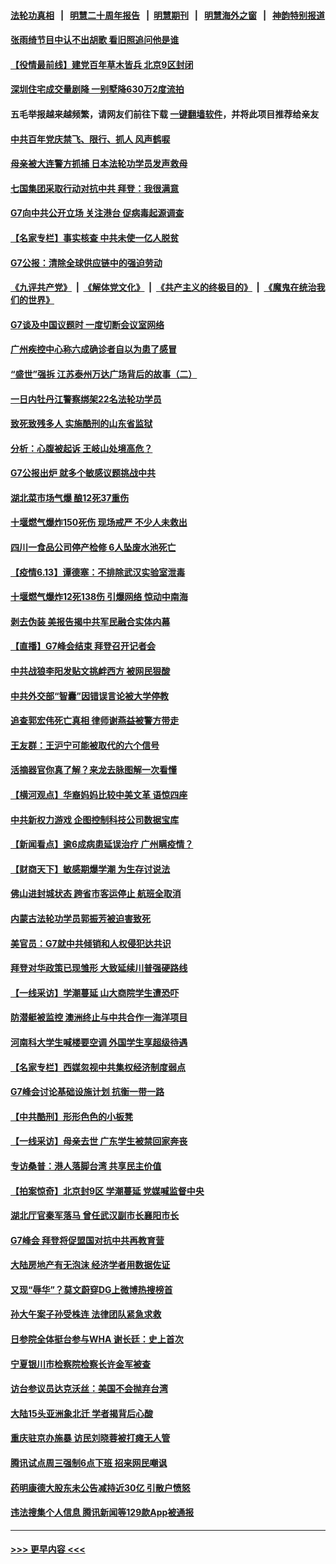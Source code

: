 #### [法轮功真相](https://github.com/gfw-breaker/truth/blob/master/README.md?t=0) &nbsp;&nbsp;|&nbsp;&nbsp; [明慧二十周年报告](https://github.com/gfw-breaker/mh-reports/blob/master/README.md?t=0) &nbsp;&nbsp;|&nbsp;&nbsp;[明慧期刊](https://github.com/gfw-breaker/mh-qikan) &nbsp;&nbsp;|&nbsp;&nbsp; [明慧海外之窗](https://github.com/gfw-breaker/mh-news/blob/master/README.md?t=0) &nbsp;&nbsp;|&nbsp;&nbsp; [神韵特别报道](https://github.com/gfw-breaker/mh-news/blob/master/shenyun.md?t=0)
#### [张雨绮节目中认不出胡歌 看旧照追问他是谁](../pages/nsc413/n13019789.md?t=06141052) 
#### [【役情最前线】建党百年草木皆兵 北京9区封闭](../pages/nsc413/n13019869.md?t=06141052) 
#### [深圳住宅成交量剧降 一别墅降630万2度流拍](../pages/nsc413/n13019948.md?t=06141052) 
#### 五毛举报越来越频繁，请网友们前往下载 [一键翻墙软件](https://github.com/gfw-breaker/ssr-accounts)，并将此项目推荐给亲友
#### [中共百年党庆禁飞、限行、抓人 风声鹤唳](../pages/nsc413/n13019822.md?t=06141052) 
#### [母亲被大连警方抓捕 日本法轮功学员发声救母](../pages/nsc413/n13019825.md?t=06141052) 
#### [七国集团采取行动对抗中共 拜登：我很满意](../pages/nsc413/n13019732.md?t=06141052) 
#### [G7向中共公开立场 关注港台 促病毒起源调查](../pages/nsc413/n13019759.md?t=06141052) 
#### [【名家专栏】事实核查 中共未使一亿人脱贫](../pages/nsc413/n13019382.md?t=06141052) 
#### [G7公报：清除全球供应链中的强迫劳动](../pages/nsc413/n13019695.md?t=06141052) 
#### [《九评共产党》](https://github.com/begood0513/9ping.md/blob/master/README.md) &nbsp;|&nbsp; [《解体党文化》](../../../../jtdwh.md/blob/master/README.md)  &nbsp;|&nbsp; [《共产主义的终极目的》](../../../../gczydzjmd.md/blob/master/README.md) &nbsp;|&nbsp; [《魔鬼在统治我们的世界》](../../../../mgztzwmdsj.md/blob/master/README.md) 
#### [G7谈及中国议题时 一度切断会议室网络](../pages/nsc413/n13019573.md?t=06141052) 
#### [广州疾控中心称六成确诊者自以为患了感冒](../pages/nsc413/n13019463.md?t=06141052) 
#### [“盛世”强拆 江苏泰州万达广场背后的故事（二）](../pages/nsc413/n13018782.md?t=06141052) 
#### [一日内牡丹江警察绑架22名法轮功学员](../pages/nsc413/n13019320.md?t=06141052) 
#### [致死致残多人 实施酷刑的山东省监狱](../pages/nsc413/n13015426.md?t=06141052) 
#### [分析：心腹被起诉 王岐山处境高危？](../pages/nsc413/n13019426.md?t=06141052) 
#### [G7公报出炉 就多个敏感议题挑战中共](../pages/nsc413/n13019389.md?t=06141052) 
#### [湖北菜市场气爆 酿12死37重伤](../pages/nsc413/n13019378.md?t=06141052) 
#### [十堰燃气爆炸150死伤 现场戒严 不少人未救出](../pages/nsc413/n13018788.md?t=06141052) 
#### [四川一食品公司停产检修 6人坠废水池死亡](../pages/nsc413/n13019402.md?t=06141052) 
#### [【疫情6.13】谭德塞：不排除武汉实验室泄毒](../pages/nsc413/n13019005.md?t=06141052) 
#### [十堰燃气爆炸12死138伤 引爆网络 惊动中南海](../pages/nsc413/n13018808.md?t=06141052) 
#### [剥去伪装 美报告揭中共军民融合实体内幕](../pages/nsc413/n13003729.md?t=06141052) 
#### [【直播】G7峰会结束 拜登召开记者会](../pages/nsc413/n13019256.md?t=06141052) 
#### [中共战狼李阳发贴文挑衅西方 被网民狠酸](../pages/nsc413/n13019032.md?t=06141052) 
#### [中共外交部“智囊”因错误言论被大学停教](../pages/nsc413/n13018922.md?t=06141052) 
#### [追查郭宏伟死亡真相 律师谢燕益被警方带走](../pages/nsc413/n13018881.md?t=06141052) 
#### [王友群：王沪宁可能被取代的六个信号](../pages/nsc413/n13018739.md?t=06141052) 
#### [活摘器官你真了解？来龙去脉图解一次看懂](../pages/nsc413/n13013820.md?t=06141052) 
#### [【横河观点】华裔妈妈比较中美文革 语惊四座](../pages/nsc413/n13018350.md?t=06141052) 
#### [中共新权力游戏 企图控制科技公司数据宝库](../pages/nsc413/n13018282.md?t=06141052) 
#### [【新闻看点】逾6成病患延误治疗 广州瞒疫情？](../pages/nsc413/n13018328.md?t=06141052) 
#### [【财商天下】敏感期爆学潮 为生存讨说法](../pages/nsc413/n13018008.md?t=06141052) 
#### [佛山进封城状态 跨省市客运停止 航班全取消](../pages/nsc413/n13018268.md?t=06141052) 
#### [内蒙古法轮功学员郭振芳被迫害致死](../pages/nsc413/n13018105.md?t=06141052) 
#### [美官员：G7就中共倾销和人权侵犯达共识](../pages/nsc413/n13018231.md?t=06141052) 
#### [拜登对华政策已现雏形 大致延续川普强硬路线](../pages/nsc413/n13018252.md?t=06141052) 
#### [【一线采访】学潮蔓延 山大商院学生遭恐吓](../pages/nsc413/n13018257.md?t=06141052) 
#### [防潜艇被监控 澳洲终止与中共合作一海洋项目](../pages/nsc413/n13018180.md?t=06141052) 
#### [河南科大学生喊楼要空调 外国学生享超级待遇](../pages/nsc413/n13017409.md?t=06141052) 
#### [【名家专栏】西媒忽视中共集权经济制度弱点](../pages/nsc413/n13017536.md?t=06141052) 
#### [G7峰会讨论基础设施计划 抗衡一带一路](../pages/nsc413/n13017810.md?t=06141052) 
#### [【中共酷刑】形形色色的小板凳](../pages/nsc413/n13016442.md?t=06141052) 
#### [【一线采访】母亲去世 广东学生被禁回家奔丧](../pages/nsc413/n13017817.md?t=06141052) 
#### [专访桑普：港人落脚台湾 共享民主价值](../pages/nsc413/n13017598.md?t=06141052) 
#### [【拍案惊奇】北京封9区 学潮蔓延 党媒喊监督中央](../pages/nsc413/n13016906.md?t=06141052) 
#### [湖北厅官秦军落马 曾任武汉副市长襄阳市长](../pages/nsc413/n13017666.md?t=06141052) 
#### [G7峰会 拜登将促盟国对抗中共再教育营](../pages/nsc413/n13017649.md?t=06141052) 
#### [大陆房地产有无泡沫 经济学者用数据佐证](../pages/nsc413/n13017333.md?t=06141052) 
#### [又现“辱华”？莫文蔚穿DG上微博热搜榜首](../pages/nsc413/n13017522.md?t=06141052) 
#### [孙大午案子孙受株连 法律团队紧急求救](../pages/nsc413/n13017387.md?t=06141052) 
#### [日参院全体挺台参与WHA 谢长廷：史上首次](../pages/nsc413/n13017383.md?t=06141052) 
#### [宁夏银川市检察院检察长许金军被查](../pages/nsc413/n13017395.md?t=06141052) 
#### [访台参议员达克沃丝：美国不会抛弃台湾](../pages/nsc413/n13017334.md?t=06141052) 
#### [大陆15头亚洲象北迁 学者揭背后心酸](../pages/nsc413/n13017215.md?t=06141052) 
#### [重庆驻京办施暴 访民刘晓蓉被打瘫无人管](../pages/nsc413/n13016785.md?t=06141052) 
#### [腾讯试点周三强制6点下班 招来网民嘲讽](../pages/nsc413/n13017197.md?t=06141052) 
#### [药明康德大股东未公告减持近30亿 引散户愤怒](../pages/nsc413/n13016867.md?t=06141052) 
#### [违法搜集个人信息 腾讯新闻等129款App被通报](../pages/nsc413/n13016594.md?t=06141052) 

----
#### [ >>> 更早内容 <<< ](../indexes/nsc413-earlier.md)
